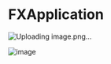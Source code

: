 # FXApplication
![Uploading image.png…]()


![image](https://user-images.githubusercontent.com/28388524/216771488-03907444-1260-4674-9839-1d82bce33758.png)

